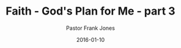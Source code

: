 ---
lunr: "true"
title: "Faith - God's Plan for Me - part 3"
author: "Pastor Frank Jones"
postDate: "01-10-2016"
date: 2016-01-10
category: "sermons"
slug: "2016/01/ffc_01102016"
icon: microphone
audioLink: "ffc_01102016"
tags: [plans]
mp3: "ffc_01102016/01102016.mp3"
ogg: "ffc_01102016/01102016.ogg"
linkurl: "https://archive.org/download/ffc_01102016/ffc_01102016_files.xml"
ipath: "https://archive.org/download/ffc_01102016/01102016.mp3"
layout: sermon.html
---